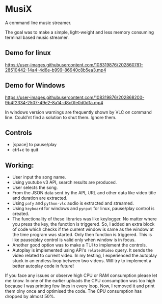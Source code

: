 # MusiX
A command line music streamer.

The goal was to make a simple, light-weight and less memory consuming terminal based music streamer.


## Demo for linux
https://user-images.githubusercontent.com/108319876/202860781-28510442-14a4-4d6e-b999-86940c8b5ea3.mp4

## Demo for Windows
https://user-images.githubusercontent.com/108319876/202868200-9b4f2334-2507-49e2-8a14-d8c0fe0d0d1a.mp4

In windows version warnings are frequently shown by VLC on command line. Could'nt find a solution to shut them. Ignore them.

## Controls
- [space] to pause/play
- ctrl+c to quit

## Working:
- User input the song name.
- Using youtube v3 API, search results are produced.
- User selects the song.
- From the JSON data sent by the API, URL and other data like video title and duration are extracted.
- Using `pafy` and `python-vlc` audio is extracted and streamed.
- Using `keyboard` for windows and `pynput` for linux, pause/play control is created. 
- The functionality of these libraries was like keylogger. No matter where you press the key, the function is triggered. So, I added an extra block of code which checks if the current window is same as the window at the time program was started. Only then function is triggered. This is like pause/play control is valid only when window is in focus.
- Another good option was to make a TUI to implement the controls.
- Autoplay is implemented using API's `relatedVideo` query. It sends the video related to current video. In my testing, I experienced the autoplay stuck in an endless loop between two videos. Will try to implement a better autoplay code in future!

If you face any issues or observe high CPU or RAM consumption please let me know. In one of the earlier uploads the CPU consumption was too high because I was printing few lines in every loop. Now, I removed it and print them olny once and optimised the code. The CPU consumption has dropped by almost 50%.
